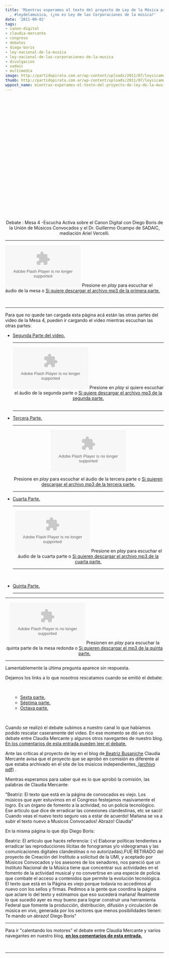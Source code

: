 ```yaml
---
title: 'Mientras esperamos el texto del proyecto de Ley de la Música presentado...#noalcanon
  , #leydelamusica, (¿no es Ley de las Corporaciones de la música?'
date: '2011-09-02'
tags:
- canon-digital
- claudia-mercante
- congreso
- debates
- diego-boris
- ley-nacional-de-la-musica
- ley-nacional-de-las-corporaciones-de-la-musica
- divulgacion
- sadaic
- multimedia
image: http://partidopirata.com.ar/wp-content/uploads/2011/07/leysicamu-115x115.png
thumb: http://partidopirata.com.ar/wp-content/uploads/2011/07/leysicamu-115x115.png
wppost_name: mientras-esperamos-el-texto-del-proyecto-de-ley-de-la-musica-presentado-noalcanon-leydelamusica-%c2%bfno-es-ley-de-las-corporaciones-de-la-musica
---
```


<center><object style="height: 390px; width: 640px;" width="640" height="390" classid="clsid:d27cdb6e-ae6d-11cf-96b8-444553540000" codebase="http://download.macromedia.com/pub/shockwave/cabs/flash/swflash.cab#version=6,0,40,0"><param name="allowFullScreen" value="true" /><param name="allowScriptAccess" value="always" /><param name="src" value="http://www.youtube.com/v/t1fzxfE0k2A?version=3" /><param name="allowfullscreen" value="true" /><param name="allowscriptaccess" value="always" /><embed style="height: 390px; width: 640px;" width="640" height="390" type="application/x-shockwave-flash" src="http://www.youtube.com/v/t1fzxfE0k2A?version=3" allowFullScreen="true" allowScriptAccess="always" allowfullscreen="true" allowscriptaccess="always" /></object></center><center></center><center></center><center>Debate : Mesa 4 -Escucha Activa sobre el Canon Digital con Diego Boris de la Unión de Músicos Convocados y el Dr. Guillermo Ocampo de SADAIC, mediación Ariel Vercelli.</center>

<hr />

<object id="player783575" width="240" height="133" classid="clsid:d27cdb6e-ae6d-11cf-96b8-444553540000" codebase="http://download.macromedia.com/pub/shockwave/cabs/flash/swflash.cab#version=6,0,40,0"><param name="AllowScriptAccess" value="always" /><param name="allowFullScreen" value="true" /><param name="wmode" value="transparent" /><param name="src" value="http://www.ivoox.com/playerivoox_ee_783575_1.html" /><param name="allowfullscreen" value="true" /><param name="allowscriptaccess" value="always" /><embed id="player783575" width="240" height="133" type="application/x-shockwave-flash" src="http://www.ivoox.com/playerivoox_ee_783575_1.html" AllowScriptAccess="always" allowFullScreen="true" wmode="transparent" allowfullscreen="true" allowscriptaccess="always" /></object>
Presione en <em>play</em> para escuchar el áudio de la mesa o
<a href="http://www.ivoox.com/siga-2011-audio-mesa-debate_md_783575_1.mp3" target="_blank">Si quiere descargar el archivo mp3 de la primera parte.</a>

&nbsp;

<hr />

Para que no quede tan cargada esta página acá están las otras partes del video de la Mesa 4, pueden ir cargando el video mientras escuchan las otras partes:
<ul>
	<li><a href="http://youtu.be/5F8Sgmjd9tM" target="_blank">Segunda Parte del video.</a>

<hr />

<center>
<object id="player783589" width="240" height="133" classid="clsid:d27cdb6e-ae6d-11cf-96b8-444553540000" codebase="http://download.macromedia.com/pub/shockwave/cabs/flash/swflash.cab#version=6,0,40,0"><param name="AllowScriptAccess" value="always" /><param name="allowFullScreen" value="true" /><param name="wmode" value="transparent" /><param name="src" value="http://www.ivoox.com/playerivoox_ee_783589_1.html" /><param name="allowfullscreen" value="true" /><param name="allowscriptaccess" value="always" /><embed id="player783589" width="240" height="133" type="application/x-shockwave-flash" src="http://www.ivoox.com/playerivoox_ee_783589_1.html" AllowScriptAccess="always" allowFullScreen="true" wmode="transparent" allowfullscreen="true" allowscriptaccess="always" /></object>
Presione en <em>play</em> si quiere escuchar el áudio de la segunda parte o
<a href="http://www.ivoox.com/siga-2011-audio-mesa-debate_md_783589_1.mp3" target="_blank">Si quiere descargar el archivo mp3 de la segunda parte.</a></center>&nbsp;

<hr />

</li>
</ul>
<ul>
	<li><a href="http://youtu.be/c6k4MrKpnEg" target="_blank">Tercera Parte.</a>

<hr />

<center>
<object id="player783595" width="240" height="133" classid="clsid:d27cdb6e-ae6d-11cf-96b8-444553540000" codebase="http://download.macromedia.com/pub/shockwave/cabs/flash/swflash.cab#version=6,0,40,0"><param name="AllowScriptAccess" value="always" /><param name="allowFullScreen" value="true" /><param name="wmode" value="transparent" /><param name="src" value="http://www.ivoox.com/playerivoox_ee_783595_1.html" /><param name="allowfullscreen" value="true" /><param name="allowscriptaccess" value="always" /><embed id="player783595" width="240" height="133" type="application/x-shockwave-flash" src="http://www.ivoox.com/playerivoox_ee_783595_1.html" AllowScriptAccess="always" allowFullScreen="true" wmode="transparent" allowfullscreen="true" allowscriptaccess="always" /></object></center>
<p style="text-align: center;">Presione en <em>play</em> para escuchar el áudio de la tercera parte o
<a href="http://www.ivoox.com/siga-2011-audio-mesa-debate_md_783595_1.mp3" target="_blank">Si quieren descargar el archivo mp3 de la tercera parte.</a></p>


<hr />

</li>
</ul>
<ul>
	<li><a href="http://youtu.be/rph7t_IvrTM" target="_blank">Cuarta Parte.</a>

<hr />

<center>
<object id="player783598" width="240" height="133" classid="clsid:d27cdb6e-ae6d-11cf-96b8-444553540000" codebase="http://download.macromedia.com/pub/shockwave/cabs/flash/swflash.cab#version=6,0,40,0"><param name="AllowScriptAccess" value="always" /><param name="allowFullScreen" value="true" /><param name="wmode" value="transparent" /><param name="src" value="http://www.ivoox.com/playerivoox_ee_783598_1.html" /><param name="allowfullscreen" value="true" /><param name="allowscriptaccess" value="always" /><embed id="player783598" width="240" height="133" type="application/x-shockwave-flash" src="http://www.ivoox.com/playerivoox_ee_783598_1.html" AllowScriptAccess="always" allowFullScreen="true" wmode="transparent" allowfullscreen="true" allowscriptaccess="always" /></object>
Presione en <em>play</em> para escuchar el áudio de la cuarta parte o
<a href="http://www.ivoox.com/siga-2011-audio-mesa-debate_md_783598_1.mp3" target="_blank">Si quieren descargar el archivo mp3 de la cuarta parte.</a></center>

<hr />

&nbsp;</li>
	<li><a href="http://youtu.be/_ZxvW9S7-Dk" target="_blank">Quinta Parte.</a>

<hr />

</li>
</ul>

<hr />

<center>
<object id="player785372" width="240" height="133" classid="clsid:d27cdb6e-ae6d-11cf-96b8-444553540000" codebase="http://download.macromedia.com/pub/shockwave/cabs/flash/swflash.cab#version=6,0,40,0"><param name="AllowScriptAccess" value="always" /><param name="allowFullScreen" value="true" /><param name="wmode" value="transparent" /><param name="src" value="http://www.ivoox.com/playerivoox_ee_785372_1.html" /><param name="allowfullscreen" value="true" /><param name="allowscriptaccess" value="always" /><embed id="player785372" width="240" height="133" type="application/x-shockwave-flash" src="http://www.ivoox.com/playerivoox_ee_785372_1.html" AllowScriptAccess="always" allowFullScreen="true" wmode="transparent" allowfullscreen="true" allowscriptaccess="always" /></object>
Presionen en <em>play </em> para escuchar la quinta parte de la mesa redonda o
<a href="http://www.ivoox.com/siga-2011-audio-mesa-debate_md_785372_1.mp3" target="_blank">Si quieren descargar el mp3 de la quinta parte.</a></center>

<hr />

Lamentablemente la última pregunta aparece sin respuesta.

Dejamos los links a lo que nosotros rescatamos cuando se emitió el debate:

&nbsp;
<ul>
<ul>
	<li><a href="http://youtu.be/_ZxvW9S7-Dk" target="_blank">Sexta parte.</a></li>
	<li><a href="http://youtu.be/d7xxEJzNftE" target="_blank">Séptima parte.</a></li>
	<li><a href="http://youtu.be/w-C2ymx-nl8" target="_blank">Octava parte.</a></li>
</ul>
</ul>
&nbsp;

Cuando se realizó el debate subimos a nuestro canal lo que habíamos podido rescatar caseramente del video. En ese momento se dió un rico debate entre Claudia Mercante y algunos otros navegantes de nuestro blog.
<a href="http://partidopirata.com.ar/1564/video-de-la-mesa-redonda-en-siga-2011-sobre-el-canon-digital-noalcanon" target="_blank">En los comentarios de esta entrada pueden leer el debate.</a>

Ante las críticas al proyecto de ley en el blog de<a href="http://www.bea.org.ar/2011/09/nacido-obsoleto/" target="_blank"> Beatriz Busaniche</a> Claudia Mercante avisa que el proyecto que se aprobó en comisión es diferente al que estaba archivado en el site de los músicos independientes,<a href="http://www.musicosconvocados.com/ley%20de%20la%20musica.pdf" target="_blank"> (archivo pdf)</a> .

Mientras esperamos para saber qué es lo que aprobó la comisión, las palabras de Claudia Mercante:

"Beatriz: El texto que está en la página de convocados es viejo. Los músicos que ayer estuvimos en el Congreso festejamos masivamente el logro. Es un órgano de fomento a la actividad, no un policía tecnológico. Ese articulo que dice de erradicar las conexiones clandestinas, etc se sacó! Cuando veas el nuevo texto seguro vas a estar de acuerdo!
Mañana se va a subir el texto nuevo a Musicos Convocados!
Abrazo! Claudia"

En la misma página lo que dijo Diego Boris:
<div>Beatriz: El articulo que hacés referencia:
( v) Elaborar políticas tendientes a erradicar las reproducciones ilícitas de fonogramas y/o videogramas y las comunicaciones digitales clandestinas o no
autorizadas).FUÉ RETIRADO del proyecto de Creación del Instituto a solicitud de la UMI, y aceptado por Músicos Convocados y los asesores de los senadores, nos pareció que un Instituto Nacional de la Música tiene que concentrar sus actividades en el fomento de la actividad musical y no convertirse en una especie de policia que combate el acceso a contenidos que permite la evolución tecnológica. El texto que está en la Página es viejo porque todavia no accedimos al nuevo con los sellos y firmas. Pedimos a la gente que coordina la página que aclare lo del texto y estimamos que eso sucederá mañana!
Realmente lo que sucedió ayer es muy bueno para lograr construir una herramienta Federal que fomente la producción, distribución, difusión y circulación de música en vivo, generada por los sectores que menos posibilidades tienen:
Te mando un abrazo! Diego Boris"</div>

<hr />

Para ir "calentando los motores" el debate entre Claudia Mercante y varios navegantes en nuestro blog, <strong><a href="http://partidopirata.com.ar/1564/video-de-la-mesa-redonda-en-siga-2011-sobre-el-canon-digital-noalcanon">en los comentarios de esta entrada.</a></strong>

&nbsp;

<hr />
